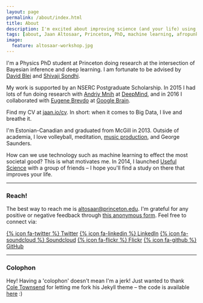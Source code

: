```yaml
---
layout: page
permalink: /about/index.html
title: About
description: I'm excited about improving science (and your life) using machine learning and design.
tags: [about, Jaan Altosaar, Princeton, PhD, machine learning, afropunk, collective behavior, columbia, physics, computer science, useful science, design, artificial intelligence, intelligent design]
image:
  feature: altosaar-workshop.jpg
---
```

I'm a Physics PhD student at Princeton doing research at the intersection of Bayesian inference and deep learning. I am fortunate to be advised by [David Blei](http://www.cs.columbia.edu/~blei/) and [Shivaji Sondhi](http://www.princeton.edu/~sondhi/). 

My work is supported by an NSERC Postgraduate Scholarship. In 2015 I had lots of fun doing research with [Andriy Mnih](https://www.cs.toronto.edu/~amnih/) at [DeepMind](http://deepmind.com/), and in 2016 I collaborated with [Eugene Brevdo](https://web.math.princeton.edu/~ebrevdo/) at [Google Brain](https://research.google.com/).

Find my CV at [jaan.io/cv](https://jaan.io/cv). In short: when it comes to Big Data, I live and breathe it.

I'm Estonian-Canadian and graduated from McGill in 2013. Outside of academia, I love volleyball, meditation, [music production](https://soundcloud.com/lyfos), and George Saunders. 

How can we use technology such as machine learning to effect the most societal good? This is what motivates me. In 2014, I launched [Useful Science](http://usefulscience.org) with a group of friends – I hope you'll find a study on there that improves your life.

---

### Reach!

The best way to reach me is [altosaar@princeton.edu](mailto:altosaar@princeton.edu). I'm grateful for any positive or negative feedback through [this anonymous form](http://www.admonymous.com/jaan). Feel free to connect via:

[{% icon fa-twitter %} Twitter](https://twitter.com/thejaan)
[{% icon fa-linkedin %} LinkedIn](http://www.linkedin.com/in/jaanaltosaar)
[{% icon fa-soundcloud %} Soundcloud](https://soundcloud.com/lyfos)
[{% icon fa-flickr %} Flickr](https://www.flickr.com/photos/thejaan/)
[{% icon fa-github %} GitHub](https://github.com/altosaar)

---

### Colophon

Hey! Having a 'colophon' doesn't mean I'm a jerk! Just wanted to thank [Cole Townsend](http://coletownsend.com/) for letting me fork his Jekyll theme – the code is available [here](https://github.com/altosaar/jaan.io) :)






